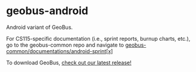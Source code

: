 # geobus-android
Android variant of GeoBus.

For CS115-specific documentation (i.e., sprint reports, burnup charts, etc.), go to the geobus-common repo and navigate to [geobus-common/documentations/android-sprint[x]](https://github.com/BusSquad/geobus-common/tree/master/documentations)

To download GeoBus, [check out our latest release!](https://github.com/BusSquad/geobus-android/releases/)
